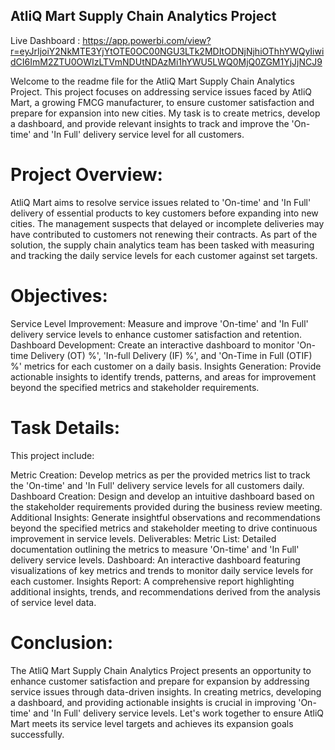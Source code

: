 ## AtliQ Mart Supply Chain Analytics Project


Live Dashboard : https://app.powerbi.com/view?r=eyJrIjoiY2NkMTE3YjYtOTE0OC00NGU3LTk2MDItODNjNjhiOThhYWQyIiwidCI6ImM2ZTU0OWIzLTVmNDUtNDAzMi1hYWU5LWQ0MjQ0ZGM1YjJjNCJ9


Welcome to the readme file for the AtliQ Mart Supply Chain Analytics Project. This project focuses on addressing service issues faced by AtliQ Mart, a growing FMCG manufacturer, to ensure customer satisfaction and prepare for expansion into new cities. My task is to create metrics, develop a dashboard, and provide relevant insights to track and improve the 'On-time' and 'In Full' delivery service level for all customers.

# Project Overview:
AtliQ Mart aims to resolve service issues related to 'On-time' and 'In Full' delivery of essential products to key customers before expanding into new cities. 
The management suspects that delayed or incomplete deliveries may have contributed to customers not renewing their contracts. 
As part of the solution, the supply chain analytics team has been tasked with measuring and tracking the daily service levels for each customer against set targets.

# Objectives:
Service Level Improvement: Measure and improve 'On-time' and 'In Full' delivery service levels to enhance customer satisfaction and retention.
Dashboard Development: Create an interactive dashboard to monitor 'On-time Delivery (OT) %', 'In-full Delivery (IF) %', and 
'On-Time in Full (OTIF) %' metrics for each customer on a daily basis.
Insights Generation: Provide actionable insights to identify trends, patterns, and areas for improvement beyond the specified metrics and stakeholder requirements.

# Task Details:
This project include:

Metric Creation: Develop metrics as per the provided metrics list to track the 'On-time' and 'In Full' delivery service levels for all customers daily.
Dashboard Creation: Design and develop an intuitive dashboard based on the stakeholder requirements provided during the business review meeting.
Additional Insights: Generate insightful observations and recommendations beyond the specified metrics and stakeholder meeting to drive continuous improvement in service levels.
Deliverables:
Metric List: Detailed documentation outlining the metrics to measure 'On-time' and 'In Full' delivery service levels.
Dashboard: An interactive dashboard featuring visualizations of key metrics and trends to monitor daily service levels for each customer.
Insights Report: A comprehensive report highlighting additional insights, trends, and recommendations derived from the analysis of service level data.


# Conclusion:
The AtliQ Mart Supply Chain Analytics Project presents an opportunity to enhance customer satisfaction and prepare for expansion by addressing service issues through data-driven insights. In creating metrics, developing a dashboard, and providing actionable insights is crucial in improving 'On-time' and 'In Full' delivery service levels. Let's work together to ensure AtliQ Mart meets its service level targets and achieves its expansion goals successfully.
